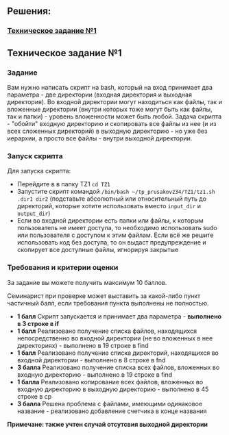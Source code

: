 <h2>Решения:</h2>
<h3><a href="TZ1">Техническое задание №1</a></h3>

<h2>Техническое задание №1</h2>

<h3>Задание</h3>
Вам нужно написать скрипт на bash, который на вход принимает два параметра - две директории (входная директория и выходная директория). Во входной директории могут находиться как файлы, так и вложенные директории (внутри которых тоже могут быть как файлы, так и папки) - уровень вложенности может быть любой. Задача скрипта - "обойти" входную директорию и скопировать все файлы из нее (и из всех сложенных директорий) в выходную директорию - но уже без иерархии, а просто все файлы - внутри выходной директории.

<h3>Запуск скрипта</h3>
Для запуска скрипта:
<ul>
        <li>Перейдите в в папку TZ1 <code>cd TZ1</code></li>
        <li>Запустите скрипт командой <code>/bin/bash ~/tp_prusakov234/TZ1/tz1.sh .dir1 dir2</code> (подставьте абсолютный или относительный путь до директорий, которые хотите использовать вместо <code>input_dir</code> и <code>output_dir</code>)</li>
  <li>Если во входной директории есть папки или файлы, к которым пользователь не имеет доступа, то необходимо использовать sudo или пользователя с доступом к этим файлам. Если всё же решите использовать код без доступа, то он выдаст предупреждение и скопирует все доступные файлы, игнорируя закрытые
</ul>

<h3>Требования и критерии оценки</h3>
За задание вы можете получить максимум 10 баллов.


Семинарист при проверке может выставить за какой-либо пункт частичный балл, если требования пункта выполнены не полностью.
<ul>
<li><b>1 балл</b> Скрипт запускается и принимает два параметра - <b>выполнено в 3 строке в if</b></li>
<li><b>1 балл</b> Реализовано получение списка файлов, находящихся непосредственно во входной директории (не во вложенных в нее директориях) - выполнено в 19 строке в find</li>
<li><b>1 балл</b> Реализовано получение списка директорий, находящихся во входной директории - выполнено в 8 строке в fnd</li>
<li><b>3 балла</b> Реализовано получение списка всех файлов, вложенных во входную директорию - выполнено в 19 строке в find</li>
<li><b>1 балла</b> Реализовано копирование всех файлов, вложенных во входную директорию в выходную директорию - выполнено в 45 строке в cp</li>
<li><b>3 балла</b> Решена проблема с файлами, имеющими одинаковое название - реализовано добавление счетчика в конце названия</li>
</ul>

<b>Примечане: также учтен случай отсутсвия выходной директории</b>
